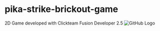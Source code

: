 # pika-strike-brickout-game
2D Game developed with Clickteam Fusion Developer 2.5
![GitHub Logo](/images/logo.png)
